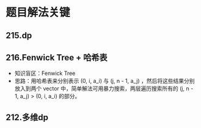 # 题目解法关键

## 215.dp

## 216.Fenwick Tree + 哈希表

- 知识盲区：Fenwick Tree
- 思路：用哈希表来分别表示 (0, i, a_i) 与 (j, n - 1, a_j) ，然后将这些结果分别放入到两个 vector 中，简单解法可用暴力搜索，两层遍历搜索所有的 (j, n - 1, a_j) >  (0, i, a_i) 的部分。

## 212.多维dp